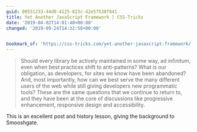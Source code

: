 ```yaml
---
guid: 00551233-44d8-4125-823c-42e57538f841
title: Yet Another JavaScript Framework | CSS-Tricks
date: '2019-04-02T14:01:40+00:00'
changed: '2019-09-24T14:32:58+00:00'


bookmark_of: 'https://css-tricks.com/yet-another-javascript-framework/'
---
```


> Should every library be actively maintained in some way, ad infinitum, even when best practices shift to anti-patterns? What is our obligation, as developers, for sites we know have been abandoned? And, most importantly, how can we best serve the many different users of the web while still giving developers new programmatic tools? These are the same questions that we continue to return to, and they have been at the core of discussions like progressive enhancement, responsive design and accessibility.

This is an excellent post and history lesson, giving the background to Smooshgate. 
